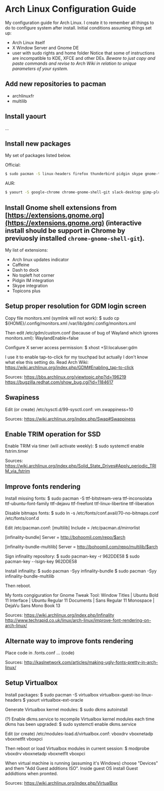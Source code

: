 # Arch Linux Configuration Guide

My configuration guide for Arch Linux.
I create it to remember all things to do to configure system after install.
Initial conditions assuming things set up:
- Arch Linux itself
- X Window Server and Gnome DE
- user with sudo rights and home folder
Notice that some of instructions are incompatible to KDE, XFCE and other DEs.
*Beware to just copy and paste commands and revise to Arch Wiki in relation to unique parameters of your system.*

## Add new repositories to pacman
- archlinuxfr
- multilib

## Install yaourt
...

## Install new packages
My set of packages listed below.

Official:
```bash
$ sudo pacman -S linux-headers firefox thunderbird pidgin skype gnome-tweak-tool dropbox nautilus-dropbox gimp sublime-text-dev vlc vim
```

AUR:
```bash
$ yaourt -S google-chrome chrome-gnome-shell-git slack-desktop gimp-plugin-saveforweb yandex-browser-beta
```

## Install Gnome shell extensions from [https://extensions.gnome.org](https://extensions.gnome.org) (interactive install should be support in Chrome by previuosly installed `chrome-gnome-shell-git`).
My list of extensions:
- Arch linux updates indicator
- Caffeine
- Dash to dock
- No topleft hot corner
- Pidgin IM integration
- Skype integration
- Topicons plus

## Setup proper resolution for GDM login screen
Copy file monitors.xml (symlink will not work):
$ sudo cp ${HOME}/.config/monitors.xml /var/lib/gdm/.config/monitors.xml

Then edit /etc/gdm/custom.conf (because of bug of Wayland which ignores monitors.xml):
WaylandEnable=false

Configure X server access permission:
$ xhost +SI:localuser:gdm

I use it to enable tap-to-click for my touchpad but actually I don't know what else this setting do. Read Arch Wiki: https://wiki.archlinux.org/index.php/GDM#Enabling_tap-to-click

Sources:
https://bbs.archlinux.org/viewtopic.php?id=196219
https://bugzilla.redhat.com/show_bug.cgi?id=1184617

## Swapiness
Edit (or create) /etc/sysctl.d/99-sysctl.conf:
vm.swappiness=10

Sources:
https://wiki.archlinux.org/index.php/Swap#Swappiness

## Enable TRIM operation for SSD
Enable TRIM via timer (will activate weekly):
$ sudo systemctl enable fstrim.timer

Sources:
https://wiki.archlinux.org/index.php/Solid_State_Drives#Apply_periodic_TRIM_via_fstrim

## Improve fonts rendering
Install missing fonts:
$ sudo pacman -S ttf-bitstream-vera ttf-inconsolata ttf-ubuntu-font-family ttf-dejavu ttf-freefont ttf-linux-libertine ttf-liberation

Disable bitmaps fonts:
$ sudo ln -s /etc/fonts/conf.avail/70-no-bitmaps.conf /etc/fonts/conf.d

Edit /etc/pacman.conf:
[multilib] 
Include = /etc/pacman.d/mirrorlist

[infinality-bundle]
Server = http://bohoomil.com/repo/$arch

[infinality-bundle-multilib]
Server = http://bohoomil.com/repo/multilib/$arch

Sign infinality repository:
$ sudo pacman-key -r 962DDE58
$ sudo pacman-key --lsign-key 962DDE58

Install infinality:
$ sudo pacman -Syy infinality-bundle
$ sudo pacman -Syy infinality-bundle-multilib

Then reboot.

My fonts congiguration for Gnome Tweak Tool:
Window Titles | Ubuntu Bold 11
Interface     | Ubuntu Regular 11
Documents     | Sans Regular 11
Monospace     | DejaVu Sans Mono Book 13

Sources:
https://wiki.archlinux.org/index.php/Infinality
http://www.techrapid.co.uk/linux/arch-linux/improve-font-rendering-on-arch-linux/

## Alternate way to improve fonts rendering
Place code in .fonts.conf
... (code)

Sources:
http://kaslnetwork.com/articles/making-ugly-fonts-pretty-in-arch-linux/

## Setup Virtualbox
Install packages:
$ sudo pacman -S virtualbox virtualbox-guest-iso linux-headers
$ yaourt virtualbox-ext-oracle

Generate Virtualbox kernel modules:
$ sudo dkms autoinstall

(?) Enable dkms.service to recompile Virtualbox kernel modules each time dkms has been upgraded:
$ sudo systemctl enable dkms.service

Edit (or create) /etc/modules-load.d/virtualbox.conf:
vboxdrv
vboxnetadp
vboxnetflt
vboxpci

Then reboot or load Virtualbox modules in current session:
$ modprobe vboxdrv vboxnetadp vboxnetflt vboxpci

When virtual machine is running (assuming it's Windows) choose "Devices" and them "Add Guest additions ISO". Inside guest OS install Guest addidtions when promted.

Sources:
https://wiki.archlinux.org/index.php/VirtualBox
